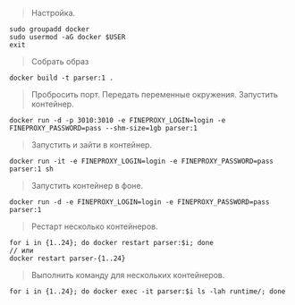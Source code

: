 
> Настройка.

```
sudo groupadd docker
sudo usermod -aG docker $USER
exit
```

> Собрать образ 

```
docker build -t parser:1 .
```

> Пробросить порт. Передать переменные окружения. Запустить контейнер.

```
docker run -d -p 3010:3010 -e FINEPROXY_LOGIN=login -e FINEPROXY_PASSWORD=pass --shm-size=1gb parser:1
```

> Запустить и зайти в контейнер.

```
docker run -it -e FINEPROXY_LOGIN=login -e FINEPROXY_PASSWORD=pass parser:1 sh
```

> Запустить контейнер в фоне.

```
docker run -d -e FINEPROXY_LOGIN=login -e FINEPROXY_PASSWORD=pass parser:1
```

> Рестарт несколько контейнеров.

```
for i in {1..24}; do docker restart parser:$i; done
// или
docker restart parser-{1..24}
```

> Выполнить команду для нескольких контейнеров.

```
for i in {1..24}; do docker exec -it parser:$i ls -lah runtime/; done
```